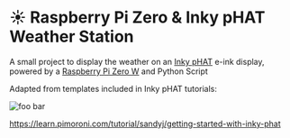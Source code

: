 # :sunny:    Raspberry Pi Zero & Inky pHAT Weather Station

A small project to display the weather on an [Inky pHAT](https://shop.pimoroni.com/products/inky-phat?variant=12549254217811) e-ink display, powered by a [Raspberry Pi Zero W](https://www.raspberrypi.org/products/raspberry-pi-zero-w/) and Python Script

Adapted from templates included in Inky pHAT tutorials:

<p><img src="train.jpg" alt="foo bar" title="train &amp; tracks" /></p>

https://learn.pimoroni.com/tutorial/sandyj/getting-started-with-inky-phat
